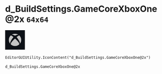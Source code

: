 # d_BuildSettings.GameCoreXboxOne@2x `64x64`
<img src="/img/d_BuildSettings.GameCoreXboxOne@2x.png" width=64 height=64>

``` CSharp
EditorGUIUtility.IconContent("d_BuildSettings.GameCoreXboxOne@2x")
```
```
d_BuildSettings.GameCoreXboxOne@2x
```
